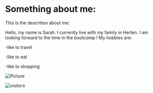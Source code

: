 # Something about me:

This is the descrition about me: 

Hello, my name is Sarah. I currently live with my family in Herten. I am looking forward to the time in the *bootcamp* !
My hobbies are:

-like to travel

-like to eat

-like to shopping

![Picture](https://encrypted-tbn0.gstatic.com/images?q=tbn:ANd9GcTGEOamXTAI4W_85Up06KrFpUWWsXxsy3sW_UWjshvJ2A&s)

 ![visitors](https://visitor-badge.glitch.me/badge?page_id=page.id&left_color=green&right_color=red)
